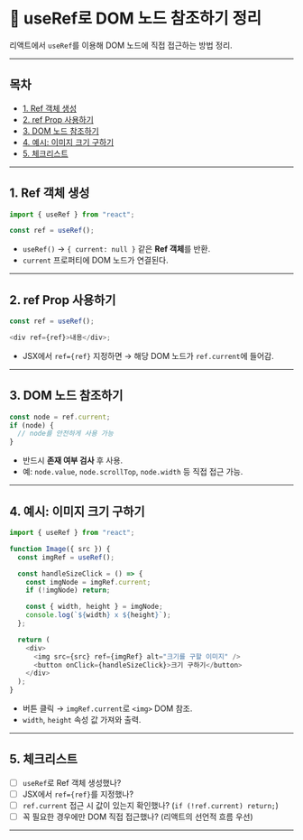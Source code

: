 # 📌 useRef로 DOM 노드 참조하기 정리

리액트에서 `useRef`를 이용해 DOM 노드에 직접 접근하는 방법 정리.

---

## 목차

- [1. Ref 객체 생성](#1-ref-객체-생성)
- [2. ref Prop 사용하기](#2-ref-prop-사용하기)
- [3. DOM 노드 참조하기](#3-dom-노드-참조하기)
- [4. 예시: 이미지 크기 구하기](#4-예시-이미지-크기-구하기)
- [5. 체크리스트](#5-체크리스트)

---

## 1. Ref 객체 생성

```js
import { useRef } from "react";

const ref = useRef();
```

- `useRef()` → `{ current: null }` 같은 **Ref 객체**를 반환.
- `current` 프로퍼티에 DOM 노드가 연결된다.

---

## 2. ref Prop 사용하기

```js
const ref = useRef();

<div ref={ref}>내용</div>;
```

- JSX에서 `ref={ref}` 지정하면 → 해당 DOM 노드가 `ref.current`에 들어감.

---

## 3. DOM 노드 참조하기

```js
const node = ref.current;
if (node) {
  // node를 안전하게 사용 가능
}
```

- 반드시 **존재 여부 검사** 후 사용.
- 예: `node.value`, `node.scrollTop`, `node.width` 등 직접 접근 가능.

---

## 4. 예시: 이미지 크기 구하기

```js
import { useRef } from "react";

function Image({ src }) {
  const imgRef = useRef();

  const handleSizeClick = () => {
    const imgNode = imgRef.current;
    if (!imgNode) return;

    const { width, height } = imgNode;
    console.log(`${width} x ${height}`);
  };

  return (
    <div>
      <img src={src} ref={imgRef} alt="크기를 구할 이미지" />
      <button onClick={handleSizeClick}>크기 구하기</button>
    </div>
  );
}
```

- 버튼 클릭 → `imgRef.current`로 `<img>` DOM 참조.
- `width`, `height` 속성 값 가져와 출력.

---

## 5. 체크리스트

- [ ] `useRef`로 Ref 객체 생성했나?
- [ ] JSX에서 `ref={ref}`를 지정했나?
- [ ] `ref.current` 접근 시 값이 있는지 확인했나? (`if (!ref.current) return;`)
- [ ] 꼭 필요한 경우에만 DOM 직접 접근했나? (리액트의 선언적 흐름 우선)

---

